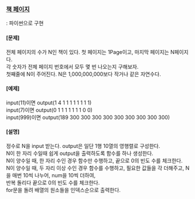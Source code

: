 ### [책 페이지](https://www.acmicpc.net/problem/1019)
  : 파이썬으로 구현    
 
  #### [문제]          
  전체 페이지의 수가 N인 책이 있다. 첫 페이지는 1Page이고, 마지막 페이지는 N페이지다.        
           각 숫자가 전체 페이지 번호에서 모두 몇 번 나오는지 구해보자.     
           첫째줄에 N이 주어진다. N은 1,000,000,000보다 작거나 같은 자연수다.          

  #### [예제]         
  input(11)이면 output(1 4 1 1 1 1 1 1 1 1)         
           input(7)이면 output(0 1 1 1 1 1 1 1 0 0)       
           input(999)이면 output(189 300 300 300 300 300 300 300 300 300)       

  #### [설명]         
  정수로 N을 input 받는다. output은 일단 1행 10열의 영행렬로 구성한다.          
           N이 한 자리 수일때 쉽게 output을 출력하도록 함수를 하나 생성한다.         
           N이 양수일 때, 한 자리 수인 경우 함수만 수행하고, 끝으로 0의 빈도 수를 체크한다.       
           N이 양수일 때, 두 자리 이상 수인 경우 함수를 수행하고, 필요한 값들을 각 더해주고, N을 매번 10씩 나누어, num을 10씩 더하여,         
           반복 돌리다 끝으로 0의 빈도 수를 체크한다.       
           for문을 돌려 배열의 원소들을 인덱스순으로 출력한다. 
